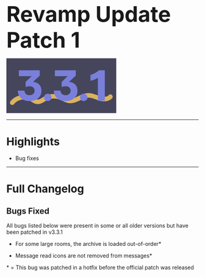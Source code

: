 <h1 style="font-size:4em;margin-bottom:0.25em;">
    Revamp Update Patch 1
</h1>

<img src="/public/v3.3.1.svg" height="10%">

<!-- <hr> -->

<!-- <p style="text-align:center">Released on Tuesday, January 30th, 2024</p> -->

<hr>

<style>
    h1 {
        font-size: 2em;
    }
</style>

# Highlights

- Bug fixes

<hr>

# Full Changelog

## Bugs Fixed

All bugs listed below were present in some or all older versions but have been patched in v3.3.1

- For some large rooms, the archive is loaded out-of-order*

- Message read icons are not removed from messages*

\* = This bug was patched in a hotfix before the official patch was released
